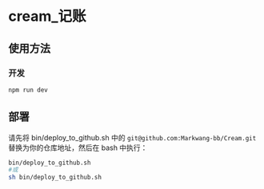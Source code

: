 # cream_记账 

##  使用方法

### 开发

```bash
npm run dev
```

## 部署

请先将 bin/deploy_to_github.sh 中的 `git@github.com:Markwang-bb/Cream.git` 替换为你的仓库地址，然后在 bash 中执行：
```bash
bin/deploy_to_github.sh
#或
sh bin/deploy_to_github.sh
```
